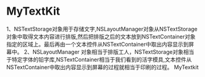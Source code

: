 # MyTextKit
1、NSTextStorage对象用于存储文字,NSLayoutManager对象从NSTextStorage对象中取得文本内容进行排版,然后把排版之后的文本放到NSTextContainer对象指定的区域上。最后再由一个文本控件从NSTextContainer中取出内容显示到屏幕中。
2、NSLayoutManager 对象相当于排版工人，NSTextStorage对象相当于特定字体的铅字库,NSTextContainer相当于我们看到的活字模具,文本控件从NSTextContainer中取出内容显示到屏幕的过程就相当于印刷的过程。
MyTextkit

